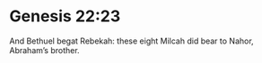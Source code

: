 # Genesis 22:23

And Bethuel begat Rebekah: these eight Milcah did bear to Nahor, Abraham’s brother.